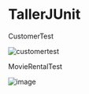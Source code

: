 # TallerJUnit

CustomerTest

![customertest](https://user-images.githubusercontent.com/85254487/150003044-cf090ca2-4a77-4924-b890-c2882bbe2663.PNG)

MovieRentalTest

![image](https://user-images.githubusercontent.com/85254487/150003311-8152a2d2-d049-460d-b980-e58bc8e2ace9.png)
